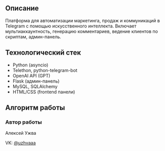 ## Описание
Платформа для автоматизации маркетинга, продаж и коммуникаций в Telegram с помощью искусственного интеллекта. Включает мультиаккаунтность, генерацию комментариев, ведение клиентов по скриптам, админ-панель.

## Технологический стек
- Python (asyncio)
- Telethon, python-telegram-bot
- OpenAI API (GPT)
- Flask (админ-панель)
- MySQL, SQLAlchemy
- HTML/CSS (frontend панели)

## Алгоритм работы




### Автор работы

Алексей Ужва

VK: [@uzhvaaa](https://vk.com/uzhvaaa)
